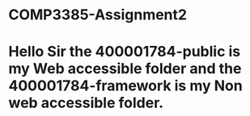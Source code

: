 # COMP3385-Assignment2
Hello Sir the 400001784-public is my Web accessible folder and the 400001784-framework is my Non web accessible folder.
=
